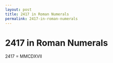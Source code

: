 ```yaml
---
layout: post
title: 2417 in Roman Numerals
permalink: 2417-in-roman-numerals
---
```


# 2417 in Roman Numerals

2417 = MMCDXVII
